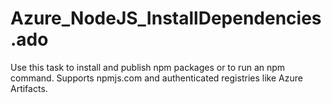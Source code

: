 # Azure_NodeJS_InstallDependencies.ado
Use this task to install and publish npm packages or to run an npm command. Supports npmjs.com and authenticated registries like Azure Artifacts.
